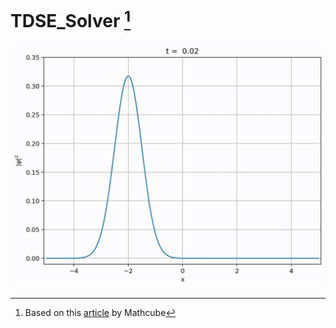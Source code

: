 # TDSE_Solver [^medium]

[^medium]: Based on this [article](https://medium.com/intuition/solve-the-time-dependent-schr%C3%B6dinger-equation-in-less-than-12-lines-of-python-3663077b1fbd) by Mathcube

![Evolution of Wavepacket](/Solution.gif)
